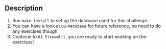## Description
1. Run `make install` to set up the database used for this challenge.
2. You can have a look at `00-Metabase` for future reference, no need to do any exercises though.
2. Continue to `01-Streamlit`, you are ready to start working on the exercises!
